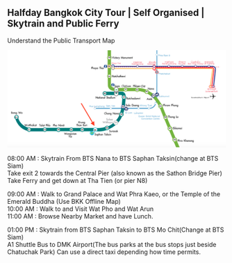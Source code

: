 ## Halfday Bangkok City Tour | Self Organised | Skytrain and Public Ferry

Understand the Public Transport Map

![Screenshot](BTS-Map-Bangkok-Thailand.png)

08:00 AM : Skytrain From BTS Nana to BTS Saphan Taksin(change at BTS Siam)  
           Take exit 2 towards the Central Pier (also known as the Sathon Bridge Pier)  
           Take Ferry and get down at Tha Tien (or pier N8)  
             
09:00 AM : Walk to Grand Palace and Wat Phra Kaeo, or the Temple of the Emerald Buddha (Use BKK Offline Map)    
10:00 AM : Walk to and Visit Wat Pho and Wat Arun  
11:00 AM : Browse Nearby Market and have Lunch.  
  
01:00 PM : Skytrain from BTS Saphan Taksin to BTS Mo Chit(Change at BTS Siam)  
           A1 Shuttle Bus to DMK Airport(The bus parks at the bus stops just beside Chatuchak Park)
           Can use a direct taxi depending how time permits.  

